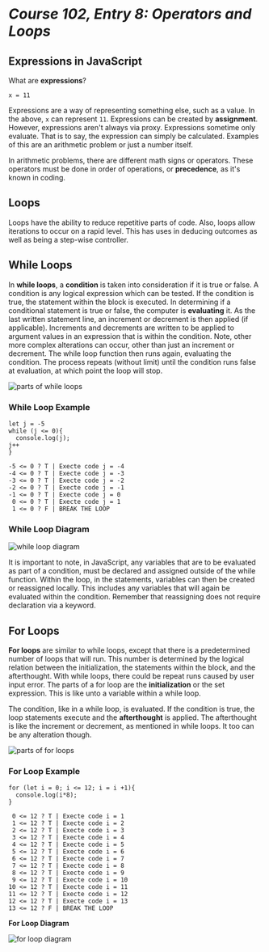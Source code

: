 # *Course 102, Entry 8: Operators and Loops*

## Expressions in JavaScript

What are **expressions**?

```
x = 11
```

Expressions are a way of representing something else, such as a value. In the above, `x` can represent `11`. Expressions can be created by **assignment**. However, expressions aren't always via proxy. Expressions sometime only evaluate. That is to say, the expression can simply be calculated. Examples of this are an arithmetic problem or just a number itself.

In arithmetic problems, there are different math signs or operators. These operators must be done in order of operations, or **precedence**, as it's known in coding.

## Loops

Loops have the ability to reduce repetitive parts of code. Also, loops allow iterations to occur on a rapid level. This has uses in deducing outcomes as well as being a step-wise controller.

## While Loops

In **while loops**, a **condition** is taken into consideration if it is true or false. A condition is any logical expression which can be tested. If the condition is true, the statement within the block is executed. In determining if a conditional statement is true or false, the computer is **evaluating** it. As the last written statement line, an increment or decrement is then applied (if applicable). Increments and decrements are written to be applied to argument values in an expression that is within the condition. Note, other more complex alterations can occur, other than just an increment or decrement. The while loop function then runs again, evaluating the condition. The process repeats (without limit) until the condition runs false at evaluation, at which point the loop will stop.

![parts of while loops](https://github.com/Bradley-Hower/reading-notes/assets/139923955/f0e69fde-b261-4667-98a0-d69c1828d0fc)

### While Loop Example

```
let j = -5
while (j <= 0){
  console.log(j);
j++
}

-5 <= 0 ? T | Execte code j = -4
-4 <= 0 ? T | Execte code j = -3
-3 <= 0 ? T | Execte code j = -2
-2 <= 0 ? T | Execte code j = -1
-1 <= 0 ? T | Execte code j = 0
 0 <= 0 ? T | Execte code j = 1
 1 <= 0 ? F | BREAK THE LOOP
```

### While Loop Diagram

![while loop diagram](https://github.com/Bradley-Hower/reading-notes/assets/139923955/5c0d22a0-852c-482f-a544-109a5058ab81)

It is important to note, in JavaScript, any variables that are to be evaluated as part of a condition, must be declared and assigned outside of the while function. Within the loop, in the statements, variables can then be created or reassigned locally. This includes any variables that will again be evaluated within the condition. Remember that reassigning does not require declaration via a keyword.


## For Loops

**For loops** are similar to while loops, except that there is a predetermined number of loops that will run. This number is determined by the logical relation between the initialization, the statements within the block, and the afterthought. With while loops, there could be repeat runs caused by user input error. The parts of a for loop are the **initialization** or the set expression. This is like unto a variable within a while loop.

The condition, like in a while loop, is evaluated. If the condition is true, the loop statements execute and the **afterthought** is applied. The afterthought is like the increment or decrement, as mentioned in while loops. It too can be any alteration though.

![parts of for loops](https://github.com/Bradley-Hower/reading-notes/assets/139923955/01052d2e-5ff0-41de-ad0a-1612e0aa6fb3)

### For Loop Example

```
for (let i = 0; i <= 12; i = i +1){
  console.log(i*8);
}

 0 <= 12 ? T | Execte code i = 1
 1 <= 12 ? T | Execte code i = 2
 2 <= 12 ? T | Execte code i = 3
 3 <= 12 ? T | Execte code i = 4
 4 <= 12 ? T | Execte code i = 5
 5 <= 12 ? T | Execte code i = 6
 6 <= 12 ? T | Execte code i = 7
 7 <= 12 ? T | Execte code i = 8
 8 <= 12 ? T | Execte code i = 9
 9 <= 12 ? T | Execte code i = 10
10 <= 12 ? T | Execte code i = 11
11 <= 12 ? T | Execte code i = 12
12 <= 12 ? T | Execte code i = 13
13 <= 12 ? F | BREAK THE LOOP
```

**For Loop Diagram**

![for loop diagram](https://github.com/Bradley-Hower/reading-notes/assets/139923955/ef5f0a38-f953-4d9d-83be-9e2f79926599)

